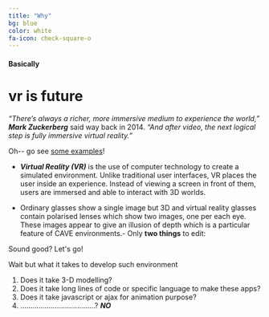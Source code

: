 ```yaml
---
title: "Why"
bg: blue
color: white
fa-icon: check-square-o
---
```


#### Basically

#  vr is future 

*“There’s always a richer, more immersive medium to experience the world,”* ***Mark Zuckerberg*** said way back in 2014. *“And after video, the next logical step is fully immersive virtual reality.”*

Oh-- go see [some examples](https://www.youtube.com/watch?v=DfUUnp6Z_wc)!

- ***Virtual Reality (VR)*** is the use of computer technology to create a simulated environment. Unlike traditional user interfaces, VR places the user inside an experience. Instead of viewing a screen in front of them, users are immersed and able to interact with 3D worlds.
 
- Ordinary glasses show a single image but 3D and virtual reality glasses contain polarised lenses which show two images, one per each eye. These images appear to give an illusion of depth which is a particular feature of CAVE environments.- Only **two things** to edit:

Sound good? Let's go!

Wait but what it takes to develop such environment

1. Does it take 3-D modelling?
2. Does it take long lines of code or specific language to make these apps?
3. Does it take javascript or ajax for animation purpose?
4. .....................................?
***NO***
